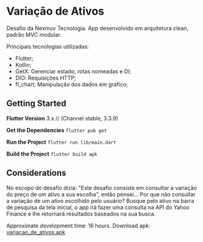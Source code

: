 # Variação de Ativos

Desafio da Nexmuv Tecnologia.
App desenvolvido em arquitetura clean, padrão MVC modular.

Principais tecnologias utilizadas:
- Flutter;
- Kotlin;
- GetX: Gerenciar estado, rotas nomeadas e DI;
- DIO: Requisições HTTP;
- fl_chart: Manipulação dos dados em gráfico;

## Getting Started

**Flutter Version**
3.x // (Channel stable, 3.3.9)

**Get the Dependencies**
`flutter pub get`

**Run the Project**
`flutter run lib/main.dart`

**Build the Project**
`flutter build apk`

## Considerations

No escopo do desafio dizia: "Este desafio consiste em consultar a variação do preço de um ativo a sua escolha", então pensei... Por que não consultar a variação de um ativo escolhido pelo usuário? Busque pelo ativo na barra de pesquisa da tela inicial, o app irá fazer uma consulta na API do Yahoo Finance e lhe retornará resultados baseados na sua busca.

Approximate development time: 16 hours.
Download apk: [variacao_de_ativos.apk](https://drive.google.com/file/d/1T8n9ET_aBkMapivimZtpRRsaIaNsMfp5/view?usp=sharing)
